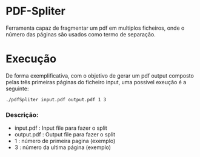 # PDF-Spliter
Ferramenta capaz de fragmentar um pdf em multiplos ficheiros, onde o número das páginas são usados como termo de separação.

# Execução
De forma exemplificativa, com o objetivo de gerar um pdf output composto pelas três primeiras páginas do ficheiro input, uma possivel exeução é a seguinte: 

`./pdfSpliter input.pdf output.pdf 1 3 `
### Descrição:
- input.pdf : Input file para fazer o split 
- output.pdf : Output file para fazer o split 
- 1 : número de primeira pagina (exemplo)
- 3 : número da ultima página (exemplo)

